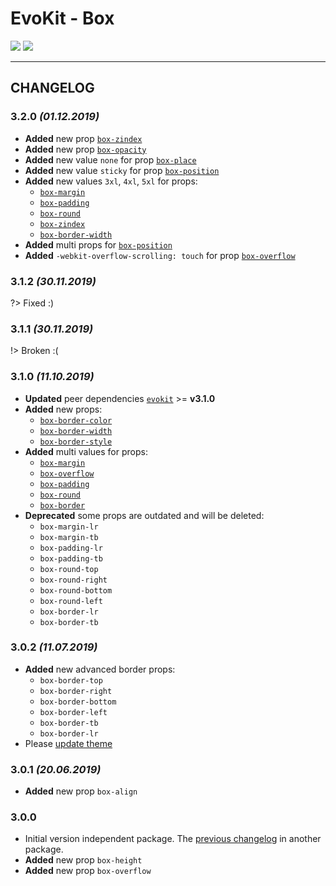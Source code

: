 [README]: /packages/evokit-box/README.md
[evokit]: /packages/evokit/README.md

[box-margin]: /packages/evokit-box/?id=box-margin
[box-overflow]: /packages/evokit-box/?id=box-overflow
[box-padding]: /packages/evokit-box/?id=box-padding
[box-round]: /packages/evokit-box/?id=box-round
[box-place]: /packages/evokit-box/?id=box-place
[box-border]: /packages/evokit-box/?id=box-border
[box-border-color]: /packages/evokit-box/?id=box-border-color
[box-border-width]: /packages/evokit-box/?id=box-border-width
[box-border-style]: /packages/evokit-box/?id=box-border-style
[box-position]: /packages/evokit-box/?id=box-position
[box-zindex]: /packages/evokit-box/?id=box-zindex
[box-opacity]: /packages/evokit-box/?id=box-opacity

[create_theme]: /docs/base/theme.md

# EvoKit - Box

[![](https://img.shields.io/npm/v/evokit-box.svg)](https://www.npmjs.com/package/evokit-box)
[![](https://img.shields.io/badge/page-README-42b983)][README]

---

## CHANGELOG

### 3.2.0 *(01.12.2019)*
- **Added** new prop [`box-zindex`][box-zindex]
- **Added** new prop [`box-opacity`][box-opacity]
- **Added** new value `none` for prop [`box-place`][box-place]
- **Added** new value `sticky` for prop [`box-position`][box-position]
- **Added** new values `3xl`, `4xl`, `5xl` for props:
    - [`box-margin`][box-margin]
    - [`box-padding`][box-padding]
    - [`box-round`][box-round]
    - [`box-zindex`][box-zindex]
    - [`box-border-width`][box-border-width]
- **Added** multi props for [`box-position`][box-position]
- **Added** `-webkit-overflow-scrolling: touch` for prop [`box-overflow`][box-overflow]

### 3.1.2 *(30.11.2019)*

?> Fixed :)

### 3.1.1 *(30.11.2019)*

!> Broken :(

### 3.1.0 *(11.10.2019)*

- **Updated** peer dependencies [`evokit`][evokit] >= **v3.1.0**
- **Added** new props:
    - [`box-border-color`][box-border-color]
    - [`box-border-width`][box-border-width]
    - [`box-border-style`][box-border-style]
- **Added** multi values for props:
    - [`box-margin`][box-margin]
    - [`box-overflow`][box-overflow]
    - [`box-padding`][box-padding]
    - [`box-round`][box-round]
    - [`box-border`][box-border]
- **Deprecated** some props are outdated and will be deleted:
    - `box-margin-lr`
    - `box-margin-tb`
    - `box-padding-lr`
    - `box-padding-tb`
    - `box-round-top`
    - `box-round-right`
    - `box-round-bottom`
    - `box-round-left`
    - `box-border-lr`
    - `box-border-tb`

### 3.0.2 *(11.07.2019)*

- **Added** new advanced border props:
    - `box-border-top`
    - `box-border-right`
    - `box-border-bottom`
    - `box-border-left`
    - `box-border-tb`
    - `box-border-lr`
- Please [update theme][create_theme]

### 3.0.1 *(20.06.2019)*

- **Added** new prop `box-align`

### 3.0.0

- Initial version independent package. The [previous changelog](/packages/evokit/CHANGELOG.md) in another package.
- **Added** new prop `box-height`
- **Added** new prop `box-overflow`
